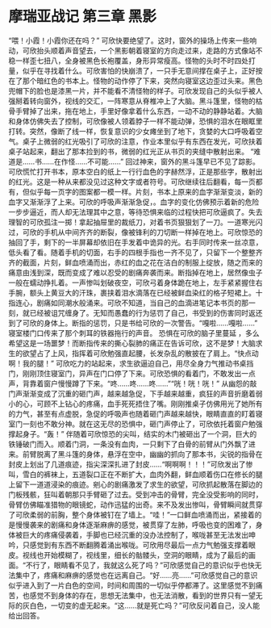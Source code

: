 # 摩瑞亚战记 第三章 黑影

“喂！小霞！小霞你还在吗？”
​
可欣快要绝望了。这时，窗外的操场上传来一些响动，可欣抬头顺着声音望去，一个黑影朝着寝室的方向走过来，走路的方式像站不稳一样歪七扭八，全身被黑色长袍覆盖，身形异常瘦高。怪物的头时不时四处打量，似乎在寻找着什么。
​
可欣害怕的快崩溃了，一只手无意间撑在桌子上，正好按在了那个暗红色的书本上。怪物的动作停了下来，突然向寝室这边歪过头来。黑色兜帽下的脸也是漆黑一片，并不能看不清怪物的样子。可欣发现自己的头似乎被人强掰着转向窗外，视线的交汇，一阵寒意从脊椎冲上了大脑。黑斗篷里，怪物的枯骨手臂掉了出来，拖在地上，手里好像拿着什么东西，一动不动的静静站着。
​
大脑和身体仿佛失去了控制，可欣像被人领着脖子一样不能动弹，恐惧的泪水在眼眶里打转。突然，像断了线一样，恢复意识的少女瘫坐到了地下，贪婪的大口呼吸着空气。
​
桌子上微弱的红光吸引了可欣的注意，作业本里似乎有东西在发光，可欣扶着桌子站起来，翻出了那本捡到的书，微弱的红光正从书页的夹缝中散射出来。 “难道是……书……在作怪……不可能……”
​
回过神来，窗外的黑斗篷早已不见了踪影。可欣慌忙打开书本，原本空白的纸上一行行血色的字赫然浮，正是那些字，散射出的红光。这是一种从来都没见过这种文字或者符号。可欣继续往后翻看，每一页都有，但似乎每一页字的图案都一模一样。片刻，书本上原来的血字渐渐变淡，新的血字又渐渐浮了上来。可欣的呼吸声渐渐急促，。血字的变化仿佛预示着新的危险一步步逼近，而人却无法理其中之意，等待恐惧来临的过程快把可欣逼疯了。
​
失去理智的可欣孤注一掷！拿起抽屉里的裁纸刀，对着书页狠狠划了一刀。一道寒光闪过，可欣的手机从中间齐齐的断裂，像被锋利的刀切断一样掉在地上。可欣惊恐的抽回了手，剩下的一半屏幕却依旧在手发着中诡异的光。右手同时传来一丝凉意，低头看了看。随着手机的切面，右手的四根手指也一齐不见了，只留下一个整整齐齐的截面，片刻，鲜血喷涌而出，赤红的血之花在洁白的制服上绽放，随之而来的痛意由浅到深，既而变成了难以忍受的剧痛奔袭而来。断指掉在地上，居然像虫子一般在蠕动挣扎着。
​
一声惨叫划破夜空，可欣弓着身体跪在地上，左手紧紧握住右手腕，额头上黄豆大的汗珠，裹挟着泪水滴落在已经被鲜血染红的格子短裙上。十指连心，剧痛如同潮水般涌来。可欣不知道，当自己的血滴进笔记本书页的那一刻，就已经被诅咒缠身了。无知而愚蠢的行为惩罚了自己，书受到的伤害同时返还到了可欣的身体上。断指的惩罚，只是书给可欣的一次警告。
​
“嘎啦……嘎啦……” 寝室楼门口传来了那个刺耳的铁器拖行的声音。
​
恐惧在可欣的脑子里蔓延 ，多么希望这是一场噩梦！而断指传来的撕心裂肺的痛正在告诉可欣，这不是梦！大脑求生的欲望占了上风，指挥着可欣勉强直起腰，长发杂乱的散披在了肩上。
​
“快点动啊！我的腿！” 可欣吃力的站起来，求生欲逼迫自己，用尽全身力气推动书桌挡门，刚刚顶住寝室门，异声在门口停了下来。可欣恐惧的看着门，不敢发出一点声，背靠着窗户慢慢蹲了下来。
​
“咚……咚……咚……”“咣！咣！咣！” 从幽怨的敲门声渐渐变成了沉重的砸门声，越来越急促，下手越来越重，疯狂的声音折磨着弱小的心，可顾不上钻心的疼痛，血手死死捂住了嘴。刚刚推桌子仿佛用光了她所有的力气，甚至有点虚脱，急促的呼吸声也随着砸门声越来越快，眼睛直直的盯着寝室门一刻也不敢分神。就在这无尽的恐惧中，砸门声停止了，可欣依托着窗户勉强撑起身子。
​
“轰！” 伴随着可欣惊恐的尖叫，结实的木门被砸出了一个洞，巨大的铁锤破门而入。顺着门洞，一条没有血肉，一只剩下了白骨的前臂从门外飘了进来。前臂脱离了黑斗篷的身体，悬浮在空中，幽幽的抓向了那本书，尖锐的指骨在封皮上划出了几道痕迹，指尖深深扎进了封皮……
​
“啊啊啊！！！”可欣发出了惨叫，雪白的裤袜上，五道裂口正在不断扩大，血肉外翻，鲜血顺着伤口在修长的腿上留下一道道浸染的痕迹。剜心的剧痛激发了求生的欲望，可欣抓起散落在脚边的门板残骸，狂叫着朝那只手臂砸了过去。
​
受到冲击的骨臂，完全没受影响的同时，骨臂仿佛瞄准猎物的眼镜蛇，动作迅猛的出奇。来不及发出惨叫，骨臂瞬间就贯穿了可欣柔弱的前胸，整个身体被钉在了墙上。
​
“哇！”一口鲜血喷涌而出，紧接着的是慢慢袭来的剧痛和身体逐渐麻痹的感觉，被贯穿了左肺，呼吸也变的困难了，身体被巨大的疼痛侵袭着，手脚也已经沉重的没办法控制了，喉咙甚至无法发出呻吟，只感觉到有东西不断翻腾着涌出喉咙。可欣用尽最后一点力气勉强支撑着眼皮。
​
视线也开始模糊了，视线里，细长的骷髅头，空洞的眼睛，成为了最后的画面。“不行了，眼睛看不见了，我就这么死了吗？”可欣感觉自己的意识似乎也快无法集中了，疼痛和麻痹的感觉也在远离自己。
​
“好……亮……”可欣感觉自己的意识似乎进入到了一片白色的空间，时间和周围的一切似乎停都滞了。这里感觉不到痛苦，也感觉不到身体的存在，思想无法集中，也无法消散，看到的世界只有一望无际的灰白色，一切变的虚无起来。
​
“这……就是死亡吗？”可欣反问着自己，没人能给出回答。